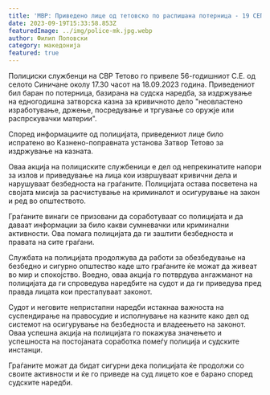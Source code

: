 ```yaml
---
title: 'МВР: Приведено лице од тетовско по распишана потерница - 19 СЕПТЕМВРИ 2023'
date: 2023-09-19T15:33:58.853Z
featuredImage: ../img/police-mk.jpg.webp
author: Филип Поповски
category: македонија
featured: true
---
```

Полициски службенци на СВР Тетово го привеле 56-годишниот С.Е. од селото Синичане околу 17.30 часот на 18.09.2023 година. Приведениот бил баран по потерница, базирана на судска наредба, за издржување на едногодишна затворска казна за кривичното дело "неовластено изработување, држење, посредување и тргување со оружје или распрскувачки материи".

Според информациите од полицијата, приведениот лице било испратено во Казнено-поправната установа Затвор Тетово за издржување на казната.

Оваа акција на полициските службеници е дел од непрекинатите напори за излов и приведување на лица кои извршуваат кривични дела и нарушуваат безбедноста на граѓаните. Полицијата остава посветена на својата мисија за расчистување на криминалот и осигурување на закон и ред во општеството.

Граѓаните винаги се призовани да соработуваат со полицијата и да даваат информации за било какви сумневачки или криминални активности. Ова помага полицијата да ги заштити безбедноста и правата на сите граѓани.

Службата на полицијата продолжува да работи за обезбедување на безбедно и сигурно општество каде што граѓаните ќе можат да живеат во мир и спокојство. Воедно, оваа акција го потврдува ангажманот на полицијата да ги спроведува наредбите на судот и да ги приведува пред правда лицата кои престапуваат законот.

Судот и неговите непристапни наредби истакнаа важноста на суспендирање на правосудие и исполнување на казните како дел од системот на осигурување на безбедноста и владеењето на законот. Оваа успешна акција на полицијата го покажува значењето и успешноста на постојаната соработка помеѓу полиција и судските инстанци.

Граѓаните можат да бидат сигурни дека полицијата ќе продолжи со своите активности и ќе го приведе на суд лицето кое е барано според судските наредби.
